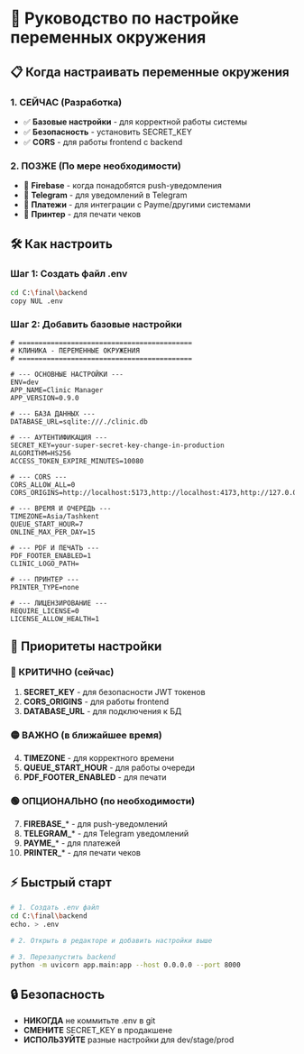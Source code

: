 # 🚀 Руководство по настройке переменных окружения

## 📋 Когда настраивать переменные окружения

### 1. **СЕЙЧАС (Разработка)**
- ✅ **Базовые настройки** - для корректной работы системы
- ✅ **Безопасность** - установить SECRET_KEY
- ✅ **CORS** - для работы frontend с backend

### 2. **ПОЗЖЕ (По мере необходимости)**
- 🔄 **Firebase** - когда понадобятся push-уведомления
- 🔄 **Telegram** - для уведомлений в Telegram
- 🔄 **Платежи** - для интеграции с Payme/другими системами
- 🔄 **Принтер** - для печати чеков

## 🛠️ Как настроить

### Шаг 1: Создать файл .env
```bash
cd C:\final\backend
copy NUL .env
```

### Шаг 2: Добавить базовые настройки
```env
# ===========================================
# КЛИНИКА - ПЕРЕМЕННЫЕ ОКРУЖЕНИЯ
# ===========================================

# --- ОСНОВНЫЕ НАСТРОЙКИ ---
ENV=dev
APP_NAME=Clinic Manager
APP_VERSION=0.9.0

# --- БАЗА ДАННЫХ ---
DATABASE_URL=sqlite:///./clinic.db

# --- АУТЕНТИФИКАЦИЯ ---
SECRET_KEY=your-super-secret-key-change-in-production
ALGORITHM=HS256
ACCESS_TOKEN_EXPIRE_MINUTES=10080

# --- CORS ---
CORS_ALLOW_ALL=0
CORS_ORIGINS=http://localhost:5173,http://localhost:4173,http://127.0.0.1:5173,http://127.0.0.1:4173

# --- ВРЕМЯ И ОЧЕРЕДЬ ---
TIMEZONE=Asia/Tashkent
QUEUE_START_HOUR=7
ONLINE_MAX_PER_DAY=15

# --- PDF И ПЕЧАТЬ ---
PDF_FOOTER_ENABLED=1
CLINIC_LOGO_PATH=

# --- ПРИНТЕР ---
PRINTER_TYPE=none

# --- ЛИЦЕНЗИРОВАНИЕ ---
REQUIRE_LICENSE=0
LICENSE_ALLOW_HEALTH=1
```

## 🎯 Приоритеты настройки

### 🔴 КРИТИЧНО (сейчас)
1. **SECRET_KEY** - для безопасности JWT токенов
2. **CORS_ORIGINS** - для работы frontend
3. **DATABASE_URL** - для подключения к БД

### 🟡 ВАЖНО (в ближайшее время)
4. **TIMEZONE** - для корректного времени
5. **QUEUE_START_HOUR** - для работы очереди
6. **PDF_FOOTER_ENABLED** - для печати

### 🟢 ОПЦИОНАЛЬНО (по необходимости)
7. **FIREBASE_*** - для push-уведомлений
8. **TELEGRAM_*** - для Telegram уведомлений
9. **PAYME_*** - для платежей
10. **PRINTER_*** - для печати чеков

## ⚡ Быстрый старт

```bash
# 1. Создать .env файл
cd C:\final\backend
echo. > .env

# 2. Открыть в редакторе и добавить настройки выше

# 3. Перезапустить backend
python -m uvicorn app.main:app --host 0.0.0.0 --port 8000
```

## 🔒 Безопасность

- **НИКОГДА** не коммитьте .env в git
- **СМЕНИТЕ** SECRET_KEY в продакшене
- **ИСПОЛЬЗУЙТЕ** разные настройки для dev/stage/prod
